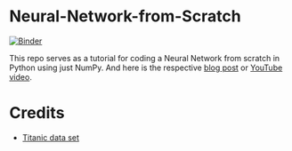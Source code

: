 # Neural-Network-from-Scratch
[![Binder](https://mybinder.org/badge_logo.svg)](https://mybinder.org/v2/gh/SebastianMantey/Neural-Network-from-Scratch/master)

This repo serves as a tutorial for coding a Neural Network from scratch in Python using just NumPy. And here is the respective [blog post](https://www.sebastian-mantey.com/code-blog/coding-a-neural-net-from-scratch-python) or [YouTube video](https://www.youtube.com/watch?v=PcfCEt5GdLY).

# Credits
- [Titanic data set](https://www.kaggle.com/c/titanic)
